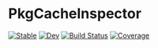 # PkgCacheInspector

[![Stable](https://img.shields.io/badge/docs-stable-blue.svg)](https://timholy.github.io/PkgCacheInspector.jl/stable/)
[![Dev](https://img.shields.io/badge/docs-dev-blue.svg)](https://timholy.github.io/PkgCacheInspector.jl/dev/)
[![Build Status](https://github.com/timholy/PkgCacheInspector.jl/actions/workflows/CI.yml/badge.svg?branch=main)](https://github.com/timholy/PkgCacheInspector.jl/actions/workflows/CI.yml?query=branch%3Amain)
[![Coverage](https://codecov.io/gh/timholy/PkgCacheInspector.jl/branch/main/graph/badge.svg)](https://codecov.io/gh/timholy/PkgCacheInspector.jl)
